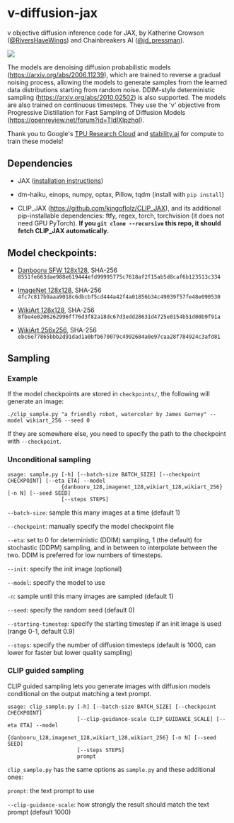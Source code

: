 # v-diffusion-jax

v objective diffusion inference code for JAX, by Katherine Crowson ([@RiversHaveWings](https://twitter.com/RiversHaveWings)) and Chainbreakers AI ([@jd_pressman](https://twitter.com/jd_pressman)).

<a href="https://replicate.ai/crowsonkb/v-diffusion-jax"><img src="https://img.shields.io/static/v1?label=Replicate&message=Demo and Docker Image&color=blue"></a>

The models are denoising diffusion probabilistic models (https://arxiv.org/abs/2006.11239), which are trained to reverse a gradual noising process, allowing the models to generate samples from the learned data distributions starting from random noise. DDIM-style deterministic sampling (https://arxiv.org/abs/2010.02502) is also supported. The models are also trained on continuous timesteps. They use the 'v' objective from Progressive Distillation for Fast Sampling of Diffusion Models (https://openreview.net/forum?id=TIdIXIpzhoI).

Thank you to Google's [TPU Research Cloud](https://sites.research.google/trc/about/) and [stability.ai](https://www.stability.ai) for compute to train these models!

## Dependencies

- JAX ([installation instructions](https://github.com/google/jax#installation))

- dm-haiku, einops, numpy, optax, Pillow, tqdm (install with `pip install`)

- CLIP_JAX (https://github.com/kingoflolz/CLIP_JAX), and its additional pip-installable dependencies: ftfy, regex, torch, torchvision (it does not need GPU PyTorch). **If you `git clone --recursive` this repo, it should fetch CLIP_JAX automatically.**

## Model checkpoints:

- [Danbooru SFW 128x128](https://the-eye.eu/public/AI/models/v-diffusion/danbooru_128.pkl), SHA-256 `8551fe663dae988e619444efd99995775c7618af2f15ab5d8caf6b123513c334`

- [ImageNet 128x128](https://the-eye.eu/public/AI/models/v-diffusion/imagenet_128.pkl), SHA-256 `4fc7c817b9aaa9018c6dbcbf5cd444a42f4a01856b34c49039f57fe48e090530`

- [WikiArt 128x128](https://the-eye.eu/public/AI/models/v-diffusion/wikiart_128.pkl), SHA-256 `8fbe4e0206262996ff76d3f82a18dc67d3edd28631d4725e0154b51d00b9f91a`

- [WikiArt 256x256](https://the-eye.eu/public/AI/models/v-diffusion/wikiart_256.pkl), SHA-256 `ebc6e77865bbb2d91dad1a0bfb670079c4992684a0e97caa28f784924c3afd81`

## Sampling

### Example

If the model checkpoints are stored in `checkpoints/`, the following will generate an image:

```
./clip_sample.py "a friendly robot, watercolor by James Gurney" --model wikiart_256 --seed 0
```

If they are somewhere else, you need to specify the path to the checkpoint with `--checkpoint`.

### Unconditional sampling

```
usage: sample.py [-h] [--batch-size BATCH_SIZE] [--checkpoint CHECKPOINT] [--eta ETA] --model
                 {danbooru_128,imagenet_128,wikiart_128,wikiart_256} [-n N] [--seed SEED]
                 [--steps STEPS]
```

`--batch-size`: sample this many images at a time (default 1)

`--checkpoint`: manually specify the model checkpoint file

`--eta`: set to 0 for deterministic (DDIM) sampling, 1 (the default) for stochastic (DDPM) sampling, and in between to interpolate between the two. DDIM is preferred for low numbers of timesteps.

`--init`: specify the init image (optional)

`--model`: specify the model to use

`-n`: sample until this many images are sampled (default 1)

`--seed`: specify the random seed (default 0)

`--starting-timestep`: specify the starting timestep if an init image is used (range 0-1, default 0.9)

`--steps`: specify the number of diffusion timesteps (default is 1000, can lower for faster but lower quality sampling)

### CLIP guided sampling

CLIP guided sampling lets you generate images with diffusion models conditional on the output matching a text prompt.

```
usage: clip_sample.py [-h] [--batch-size BATCH_SIZE] [--checkpoint CHECKPOINT]
                      [--clip-guidance-scale CLIP_GUIDANCE_SCALE] [--eta ETA] --model
                      {danbooru_128,imagenet_128,wikiart_128,wikiart_256} [-n N] [--seed SEED]
                      [--steps STEPS]
                      prompt
```

`clip_sample.py` has the same options as `sample.py` and these additional ones:

`prompt`: the text prompt to use

`--clip-guidance-scale`: how strongly the result should match the text prompt (default 1000)
